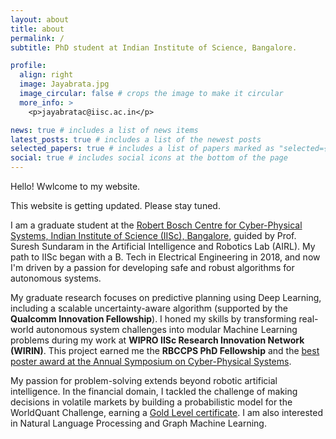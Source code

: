 ```yaml
---
layout: about
title: about
permalink: /
subtitle: PhD student at Indian Institute of Science, Bangalore.

profile:
  align: right
  image: Jayabrata.jpg
  image_circular: false # crops the image to make it circular
  more_info: >
    <p>jayabratac@iisc.ac.in</p>

news: true # includes a list of news items
latest_posts: true # includes a list of the newest posts
selected_papers: true # includes a list of papers marked as "selected={true}"
social: true # includes social icons at the bottom of the page
---
```

Hello! Wwlcome to my website.

This website is getting updated. Please stay tuned.

I am a graduate student at the [Robert Bosch Centre for Cyber-Physical Systems, Indian Institute of Science (IISc), Bangalore](https://cps.iisc.ac.in/), guided by Prof. Suresh Sundaram in the Artificial Intelligence and Robotics Lab (AIRL). My path to IISc began with a B. Tech in Electrical Engineering in 2018, and now I'm driven by a passion for developing safe and robust algorithms for autonomous systems.

My graduate research focuses on predictive planning using Deep Learning, including a scalable uncertainty-aware algorithm (supported by the **Qualcomm Innovation Fellowship**). I honed my skills by transforming real-world autonomous system challenges into modular Machine Learning problems during my work at **WIPRO IISc Research Innovation Network (WIRIN)**. This project earned me the **RBCCPS PhD Fellowship** and the [best poster award at the Annual Symposium on Cyber-Physical Systems](https://drive.google.com/file/d/1xYMF2gnnj_yXeIjtYvKkgS3vwTjEz-LQ/view).

My passion for problem-solving extends beyond robotic artificial intelligence. In the financial domain, I tackled the challenge of making decisions in volatile markets by building a probabilistic model for the WorldQuant Challenge, earning a [Gold Level certificate](https://drive.google.com/file/d/1wva-KfSz5JisRU_Gl4bEVTsuvLVmR-20/view). I am also interested in Natural Language Processing and Graph Machine Learning. 

